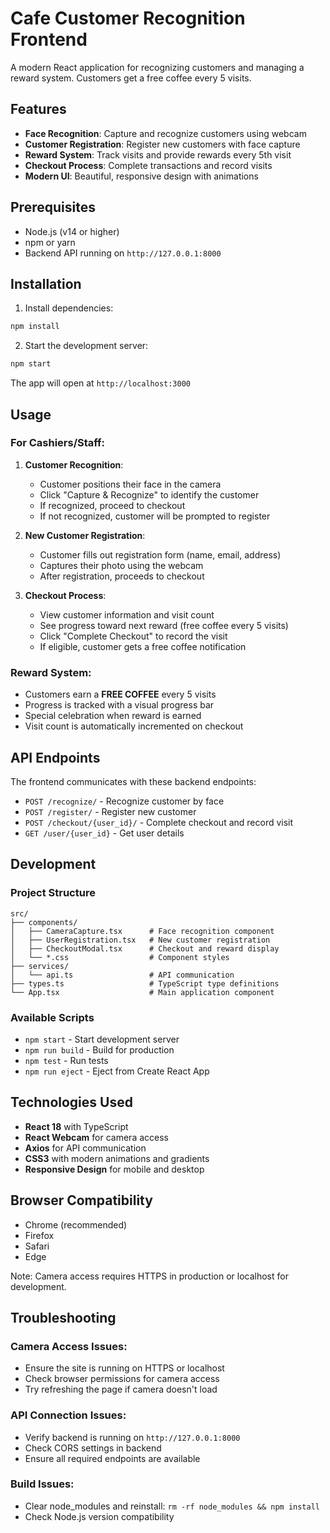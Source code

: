 # Cafe Customer Recognition Frontend

A modern React application for recognizing customers and managing a reward system. Customers get a free coffee every 5 visits.

## Features

- **Face Recognition**: Capture and recognize customers using webcam
- **Customer Registration**: Register new customers with face capture
- **Reward System**: Track visits and provide rewards every 5th visit
- **Checkout Process**: Complete transactions and record visits
- **Modern UI**: Beautiful, responsive design with animations

## Prerequisites

- Node.js (v14 or higher)
- npm or yarn
- Backend API running on `http://127.0.0.1:8000`

## Installation

1. Install dependencies:
```bash
npm install
```

2. Start the development server:
```bash
npm start
```

The app will open at `http://localhost:3000`

## Usage

### For Cashiers/Staff:

1. **Customer Recognition**: 
   - Customer positions their face in the camera
   - Click "Capture & Recognize" to identify the customer
   - If recognized, proceed to checkout
   - If not recognized, customer will be prompted to register

2. **New Customer Registration**:
   - Customer fills out registration form (name, email, address)
   - Captures their photo using the webcam
   - After registration, proceeds to checkout

3. **Checkout Process**:
   - View customer information and visit count
   - See progress toward next reward (free coffee every 5 visits)
   - Click "Complete Checkout" to record the visit
   - If eligible, customer gets a free coffee notification

### Reward System:

- Customers earn a **FREE COFFEE** every 5 visits
- Progress is tracked with a visual progress bar
- Special celebration when reward is earned
- Visit count is automatically incremented on checkout

## API Endpoints

The frontend communicates with these backend endpoints:

- `POST /recognize/` - Recognize customer by face
- `POST /register/` - Register new customer
- `POST /checkout/{user_id}/` - Complete checkout and record visit
- `GET /user/{user_id}` - Get user details

## Development

### Project Structure

```
src/
├── components/
│   ├── CameraCapture.tsx      # Face recognition component
│   ├── UserRegistration.tsx   # New customer registration
│   ├── CheckoutModal.tsx      # Checkout and reward display
│   └── *.css                  # Component styles
├── services/
│   └── api.ts                 # API communication
├── types.ts                   # TypeScript type definitions
└── App.tsx                    # Main application component
```

### Available Scripts

- `npm start` - Start development server
- `npm run build` - Build for production
- `npm test` - Run tests
- `npm run eject` - Eject from Create React App

## Technologies Used

- **React 18** with TypeScript
- **React Webcam** for camera access
- **Axios** for API communication
- **CSS3** with modern animations and gradients
- **Responsive Design** for mobile and desktop

## Browser Compatibility

- Chrome (recommended)
- Firefox
- Safari
- Edge

Note: Camera access requires HTTPS in production or localhost for development.

## Troubleshooting

### Camera Access Issues:
- Ensure the site is running on HTTPS or localhost
- Check browser permissions for camera access
- Try refreshing the page if camera doesn't load

### API Connection Issues:
- Verify backend is running on `http://127.0.0.1:8000`
- Check CORS settings in backend
- Ensure all required endpoints are available

### Build Issues:
- Clear node_modules and reinstall: `rm -rf node_modules && npm install`
- Check Node.js version compatibility
